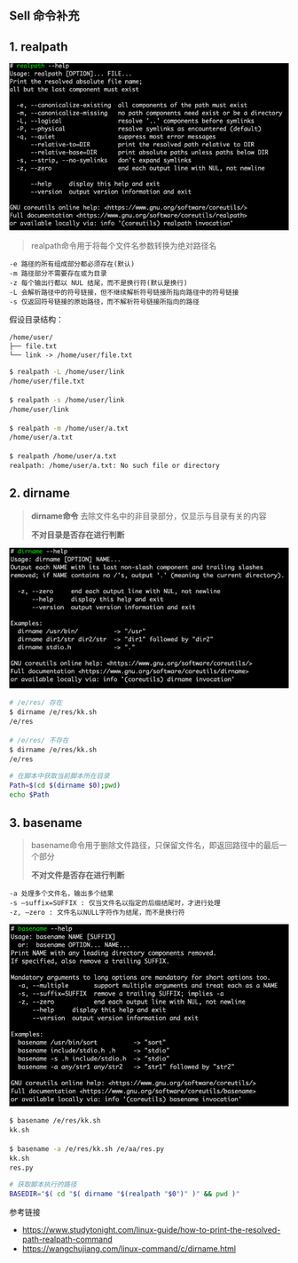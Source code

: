 ## Sell 命令补充

## 1. realpath

![image-20240716000014270](assets/image-20240716000014270.png)

> realpath命令用于将每个文件名参数转换为绝对路径名

```
-e 路径的所有组成部分都必须存在(默认)
-m 路径部分不需要存在或为目录
-z 每个输出行都以 NUL 结尾，而不是换行符(默认是换行)
-L 会解析路径中的符号链接，但不继续解析符号链接所指向路径中的符号链接
-s 仅返回符号链接的原始路径，而不解析符号链接所指向的路径
```

假设目录结构：

```
/home/user/
├── file.txt
└── link -> /home/user/file.txt
```

```bash
$ realpath -L /home/user/link
/home/user/file.txt

$ realpath -s /home/user/link
/home/user/link

$ realpath -m /home/user/a.txt
/home/user/a.txt

$ realpath /home/user/a.txt
realpath: /home/user/a.txt: No such file or directory
```



## 2. dirname

> **dirname命令** 去除文件名中的非目录部分，仅显示与目录有关的内容
>
> **不对目录是否存在进行判断**

![image-20240715235120657](assets/image-20240715235120657.png)

```bash
# /e/res/ 存在
$ dirname /e/res/kk.sh
/e/res

# /e/res/ 不存在
$ dirname /e/res/kk.sh
/e/res
```



```bash
# 在脚本中获取当前脚本所在目录
Path=$(cd $(dirname $0);pwd)
echo $Path
```



## 3. basename

> basename命令用于删除文件路径，只保留文件名，即返回路径中的最后一个部分
>
> **不对文件是否存在进行判断**

``` 
-a 处理多个文件名，输出多个结果
-s –suffix=SUFFIX : 仅当文件名以指定的后缀结尾时，才进行处理
-z, –zero : 文件名以NULL字符作为结尾，而不是换行符
```

![image-20240715235714480](assets/image-20240715235714480.png)

```bash
$ basename /e/res/kk.sh
kk.sh

$ basename -a /e/res/kk.sh /e/aa/res.py
kk.sh
res.py
```







```bash
# 获取脚本执行的路径
BASEDIR="$( cd "$( dirname "$(realpath "$0")" )" && pwd )"
```





参考链接

- https://www.studytonight.com/linux-guide/how-to-print-the-resolved-path-realpath-command
- https://wangchujiang.com/linux-command/c/dirname.html